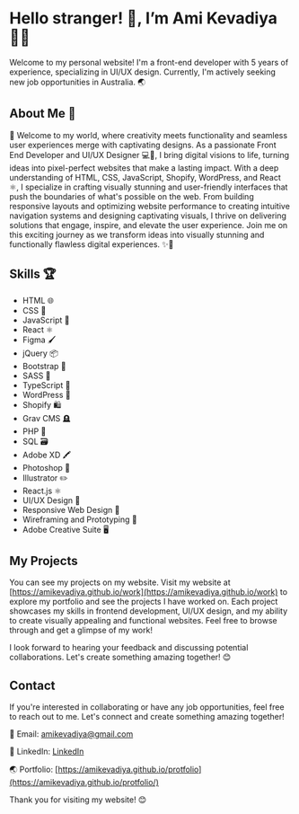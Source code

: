 # Hello stranger! 👋, I’m Ami Kevadiya 👩‍💻
Welcome to my personal website! I'm a front-end developer with 5 years of experience, specializing in UI/UX design. Currently, I'm actively seeking new job opportunities in Australia. 🌏

## About Me 🌟
👋 Welcome to my world, where creativity meets functionality and seamless user experiences merge with captivating designs. As a passionate Front End Developer and UI/UX Designer 💻🎨, I bring digital visions to life, turning ideas into pixel-perfect websites that make a lasting impact. With a deep understanding of HTML, CSS, JavaScript, Shopify, WordPress, and React ⚛️, I specialize in crafting visually stunning and user-friendly interfaces that push the boundaries of what's possible on the web. From building responsive layouts and optimizing website performance to creating intuitive navigation systems and designing captivating visuals, I thrive on delivering solutions that engage, inspire, and elevate the user experience. Join me on this exciting journey as we transform ideas into visually stunning and functionally flawless digital experiences. ✨🚀


## Skills 🏆

- HTML 🌐
- CSS 💅
- JavaScript 🧩
- React ⚛️
- Figma 🖌️
- jQuery 📦
- Bootstrap 🥾
- SASS 💃
- TypeScript 📜
- WordPress 🌿
- Shopify 🛍️
- Grav CMS 🪦
- PHP 🐘
- SQL 🗃️
- Adobe XD 🖍️
- Photoshop 🎨
- Illustrator ✏️
- React.js ⚛️
- UI/UX Design 🎨
- Responsive Web Design 📱
- Wireframing and Prototyping 🧰
- Adobe Creative Suite 🖥️


## My Projects

You can see my projects on my website. Visit my website at [https://amikevadiya.github.io/work](https://amikevadiya.github.io/work) to explore my portfolio and see the projects I have worked on. Each project showcases my skills in frontend development, UI/UX design, and my ability to create visually appealing and functional websites. Feel free to browse through and get a glimpse of my work!

I look forward to hearing your feedback and discussing potential collaborations. Let's create something amazing together! 😊


## Contact

If you're interested in collaborating or have any job opportunities, feel free to reach out to me. Let's connect and create something amazing together!

📧 Email: [amikevadiya@gmail.com](mailto:amikevadiya@gmail.com)

💬 LinkedIn: [LinkedIn](https://www.linkedin.com/in/amilakadiya)

🌏 Portfolio: [https://amikevadiya.github.io/protfolio](https://amikevadiya.github.io/protfolio/)

Thank you for visiting my website! 😊
